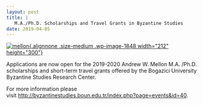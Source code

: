 ```yaml
---
layout: post
title: |
   M.A./Ph.D. Scholarships and Travel Grants in Byzantine Studies
date: 2019-04-05
---
```


[![mellon](http://www.aabs.org.au//wp-content/uploads/wp-content/uploads/2019/04/mellon-212x300.jpg){.alignnone
.size-medium .wp-image-1848 width="212"
height="300"}](http://www.aabs.org.au//wp-content/uploads/wp-content/uploads/2019/04/mellon.jpg)

Applications
are now open for the 2019-2020 Andrew W. Mellon M.A. /Ph.D. scholarships
and short-term travel grants offered by the Bogazici University
Byzantine Studies Research Center.

For more information
please
visit <http://byzantinestudies.boun.edu.tr/index.php?page=events&id=40>.
